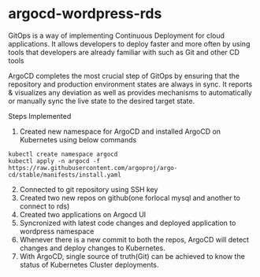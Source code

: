 # argocd-wordpress-rds

GitOps is a way of implementing Continuous Deployment for cloud applications. It allows developers to deploy faster and more often by using tools that developers are already familiar with such as Git and other CD tools

ArgoCD completes the most crucial step of GitOps by ensuring that the repository and production environment states are always in sync. It reports & visualizes any deviation as well as provides mechanisms to automatically or manually sync the live state to the desired target state.

Steps Implemented

1. Created new namespace for ArgoCD and installed ArgoCD on Kubernetes using below commands

```
kubectl create namespace argocd
kubectl apply -n argocd -f https://raw.githubusercontent.com/argoproj/argo-cd/stable/manifests/install.yaml
```
2. Connected to git repository using SSH key
3. Created two new repos on github(one forlocal mysql and another to connect to rds)
4. Created two applications on Argocd UI
5. Syncronized with latest code changes and deployed application to wordpress namespace
6. Whenever there is a new commit to both the repos, ArgoCD will detect changes and deploy changes to Kubernetes.
7. With ArgoCD, single source of truth(Git) can be achieved to know the status of Kubernetes Cluster deployments.
